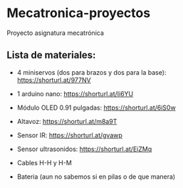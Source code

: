 # Mecatronica-proyectos
Proyecto asignatura mecatrónica


## Lista de materiales:

- 4 miniservos (dos para brazos y dos para la base): https://shorturl.at/977NV

- 1 arduino nano: https://shorturl.at/Ii6YU

- Módulo OLED 0.91 pulgadas: https://shorturl.at/6iS0w

- Altavoz: https://shorturl.at/m8a9T

- Sensor IR: https://shorturl.at/gvawp

- Sensor ultrasonidos: https://shorturl.at/EiZMq


- Cables H-H y H-M 

- Bateria (aun no sabemos si en pilas o de que manera)

